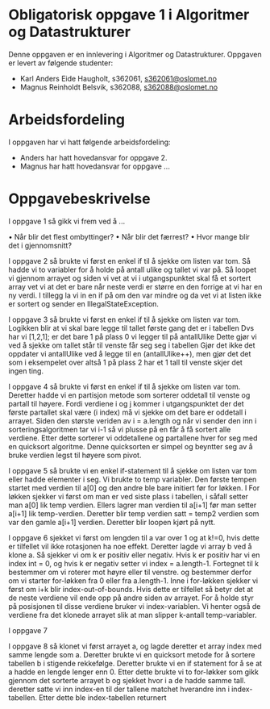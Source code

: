 # Obligatorisk oppgave 1 i Algoritmer og Datastrukturer

Denne oppgaven er en innlevering i Algoritmer og Datastrukturer. 
Oppgaven er levert av følgende studenter:
* Karl Anders Eide Haugholt, s362061, s362061@oslomet.no
* Magnus Reinholdt Belsvik, s362088, s362088@oslomet.no

# Arbeidsfordeling

I oppgaven har vi hatt følgende arbeidsfordeling:
* Anders har hatt hovedansvar for oppgave 2.
* Magnus har hatt hovedansvar for oppgave ...


# Oppgavebeskrivelse

I oppgave 1 så gikk vi frem ved å ...

• Når blir det flest ombyttinger?
• Når blir det færrest?
• Hvor mange blir det i gjennomsnitt?


I oppgave 2 så brukte vi først en enkel if til å sjekke om listen var tom.
Så hadde vi to variabler for å holde på antall ulike og tallet vi var på.
Så loopet vi gjennom arrayet og siden vi vet at vi i utgangspunktet skal
få et sortert array vet vi at det er bare når neste verdi er større en
den forrige at vi har en ny verdi. I tillegg la vi in en if på om den var
mindre og da vet vi at listen ikke er sortert og sender en IllegalStateException.


I oppgave 3 så brukte vi først en enkel if til å sjekke om listen var tom.
Logikken blir at vi skal bare legge til tallet første gang det er i tabellen
Dvs har vi [1,2,1]; er det bare 1 på plass 0  vi legger til på antallUlike
Dette gjør vi ved å sjekke om tallet står til venste får seg seg i tabellen
Gjør det ikke det oppdater vi antallUlike ved å legge til en (antallUlike++),
men gjør det det som i eksempelet over altså 1 på plass 2 har et 1 tall til venste
skjer det ingen ting.

I oppgave 4 så brukte vi først en enkel if til å sjekke om listen var tom.
Deretter hadde vi en partisjon metode som sorterer oddetall til venste 
og partall til høyere. Fordi verdiene i og j kommer i utgangspunktet 
der det første partallet skal være (i index) må vi sjekke om det bare
er oddetall i arrayet. Siden den største veriden av i = a.length og
når vi sender  den inn i sorteringsalgoritmen tar vi i-1  så  vi plusse 
på en får å få sortert alle verdiene. Etter dette sorterer vi oddetallene 
og partallene hver for seg med en quicksort algoritme. Denne quicksorten er
simpel og beyntter seg av å bruke verdien legst til høyere som pivot.

I oppgave 5 så brukte vi en enkel if-statement til å sjekke om listen var tom eller 
hadde elementer i seg. Vi brukte to temp variabler. Den første tempen startet med verdien til
a[0] og den andre ble bare initiert før for løkken. I For løkken sjekker vi først om man er ved 
siste plass i tabellen, i såfall setter man a[0] lik temp verdien. Ellers lagrer man verdien til
a[i+1] før man setter a[i+1] lik temp-verdien. Deretter blir temp verdien satt = temp2 verdien
som var den gamle a[i+1] verdien. Deretter blir loopen kjørt på nytt.

I oppgave 6 sjekket vi først om lengden til a var over 1 og at k!=0, hvis dette er
tilfellet vil ikke rotasjonen ha noe effekt. Deretter lagde vi array b ved å klone 
a. Så sjekker vi om k er positiv eller negativ. Hvis k er positiv har vi en
index int = 0, og hvis k er negativ setter vi index = a.length-1. Fortegnet til k
bestemmer om vi roterer mot høyre eller til venstre. og bestemmer derfor om vi 
starter for-løkken fra 0 eller fra a.length-1. Inne i for-løkken sjekker vi først om
i+k blir index-out-of-bounds. Hvis dette er tilfellet så betyr det at de neste 
verdiene vil ende opp på andre siden av arrayet. For å holde styr på posisjonen til 
disse verdiene bruker vi index-variablen. Vi henter også de verdiene fra det klonede 
arrayet slik at man slipper k-antall temp-variabler.

I oppgave 7

I oppgave 8 så klonet vi først arrayet a, og lagde deretter et array index med samme 
lengde som a. Deretter brukte vi en quicksort metode for å sortere tabellen b i 
stigende rekkefølge. Deretter brukte vi en if statement for å se at a hadde en
lengde lenger enn 0. Etter dette brukte vi to for-løkker som gikk gjennom det sorterte
arrayet b og sjekket hvor i a de hadde samme tall. deretter satte vi inn index-en til
der tallene matchet hverandre inn i index-tabellen. Etter dette ble
index-tabellen returnert